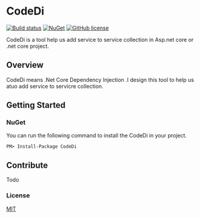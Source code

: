 # CodeDi
[![Build status](https://ci.appveyor.com/api/projects/status/eeo8aua4n8r5fnce?svg=true)](https://ci.appveyor.com/project/liuzhenyulive/codedi)
[![NuGet](https://img.shields.io/badge/nuget-1.0.0-blue.svg)](https://www.nuget.org/packages/CodeDI/)
[![GitHub license](https://img.shields.io/badge/license-MIT-blue.svg)](https://raw.githubusercontent.com/liuzhenyulive/codedi/master/LICENSE)

CodeDi is a tool help us add service to service collection in Asp.net core or .net core project.

## Overview

CodeDi means .Net Core Dependency Injection .I design this tool to help us atuo add service to servicre collection.



## Getting Started

### NuGet

You can run the following command to install the CodeDi in your project.

```
PM> Install-Package CodeDi
```


## Contribute

Todo

### License

[MIT](https://raw.githubusercontent.com/liuzhenyulive/codedi/master/LICENSE)

